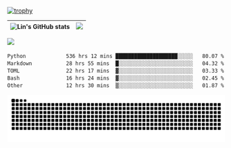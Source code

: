 [![trophy](https://github-profile-trophy.vercel.app/?username=ocss884&column=7)](https://github.com/ocss884)

| ![Lin's GitHub stats](https://github-readme-stats.vercel.app/api?username=ocss884&show_icons=true&hide_border=True&count_private=true) | ![](https://github-readme-streak-stats.herokuapp.com?user=ocss884&hide_border=true&date_format=M%20j%5B%2C%20Y%5D&ring=7EDDCF&fire=7EDDCF") |
| ------------------------------------------------------------ | ------------------------------------------------------------ |

![](https://komarev.com/ghpvc/?username=ocss884&color=brightgreen)

<!--START_SECTION:waka-->

```txt
Python             536 hrs 12 mins ████████████████████░░░░░   80.07 %
Markdown           28 hrs 55 mins  █░░░░░░░░░░░░░░░░░░░░░░░░   04.32 %
TOML               22 hrs 17 mins  ▓░░░░░░░░░░░░░░░░░░░░░░░░   03.33 %
Bash               16 hrs 24 mins  ▓░░░░░░░░░░░░░░░░░░░░░░░░   02.45 %
Other              12 hrs 30 mins  ▒░░░░░░░░░░░░░░░░░░░░░░░░   01.87 %
```

<!--END_SECTION:waka-->

<p align="center">
   <img src="https://github.com/ocss884/ocss884/blob/output/github-snake.svg" alt="snake">
</p>
